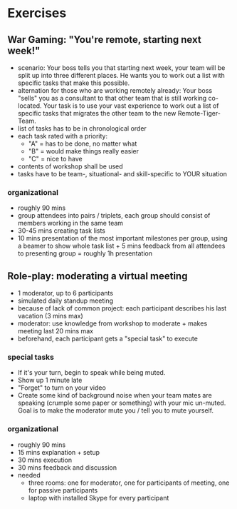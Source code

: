 # Exercises
## War Gaming: "You're remote, starting next week!"
- scenario: Your boss tells you that starting next week, your team will be split up into three different places. He wants you to work out a list with specific tasks that make this possible.
- alternation for those who are working remotely already: Your boss "sells" you as a consultant to that other team that is still working co-located. Your task is to use your vast experience to work out a list of specific tasks that migrates the other team to the new Remote-Tiger-Team.
- list of tasks has to be in chronological order
- each task rated with a priority:
    - "A" = has to be done, no matter what
    - "B" = would make things really  easier
    - "C" = nice to have
- contents of workshop shall be used
- tasks have to be team-, situational- and skill-specific to YOUR situation

### organizational
- roughly 90 mins
- group attendees into pairs / triplets, each group should consist of members working in the same team
- 30-45 mins creating task lists
- 10 mins presentation of the most important milestones per group, using a beamer to show whole task list + 5 mins feedback from all attendees to presenting group = roughly 1h presentation

## Role-play: moderating a virtual meeting
- 1 moderator, up to 6 participants
- simulated daily standup meeting
- because of lack of common project: each participant describes his last vacation (3 mins max)
- moderator: use knowledge from workshop to moderate + makes meeting last 20 mins max 
- beforehand, each participant gets a "special task" to execute

### special tasks 
- If it's your turn, begin to speak while being muted.
- Show up 1 minute late
- "Forget" to turn on your video
- Create some kind of background noise when your team mates are speaking (crumple some paper or something) with your mic un-muted. Goal is to make the moderator mute you / tell you to mute yourself.

### organizational
- roughly 90 mins 
- 15 mins explanation + setup
- 30 mins execution
- 30 mins feedback and discussion
- needed
    - three rooms: one for moderator, one for participants of meeting, one for passive participants
    - laptop with installed Skype for every participant  